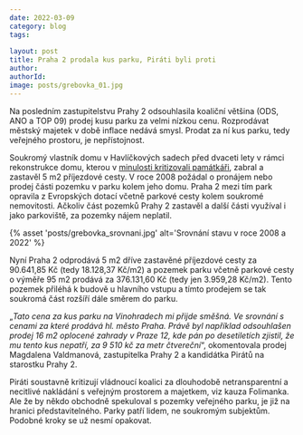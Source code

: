 ```yaml
---
date: 2022-03-09
category: blog
tags:
    
layout: post
title: Praha 2 prodala kus parku, Piráti byli proti
author: 
authorId:  
image: posts/grebovka_01.jpg
---
```


Na posledním zastupitelstvu Prahy 2 odsouhlasila koaliční většina (ODS, ANO a TOP 09) prodej kusu parku za velmi nízkou cenu. Rozprodávat městský majetek v době inflace nedává smysl. Prodat za ní kus parku, tedy veřejného prostoru, je nepřístojnost.

Soukromý vlastník domu v Havlíčkových sadech před dvaceti lety v rámci rekonstrukce domu, kterou v <a href="https://pamatky.praha.eu/jnp/cz/pamatkovy_fond/pamatkove_uspechy/pamatkove_hrichy/pamatkove_hrichy-havlickovy_sady_2_c_p_59_vinohrady_praha_2_index.html" target="new">minulosti kritizovali památkáři</a>, zabral a zastavěl 5 m2 příjezdové cesty. V roce 2008 požádal o pronájem nebo prodej části pozemku v parku kolem jeho domu. Praha 2 mezi tím park opravila z Evropských dotací včetně parkové cesty kolem soukromé nemovitosti. Ačkoliv část pozemků Prahy 2 zastavěl a další části využíval i jako parkoviště, za pozemky nájem neplatil.

{% asset 'posts/grebovka_srovnani.jpg' alt='Srovnání stavu v roce 2008 a 2022' %}

Nyní Praha 2 odprodává 5 m2 dříve zastavěné příjezdové cesty za 90.641,85 Kč (tedy 18.128,37 Kč/m2) a pozemek parku včetně parkové cesty o výměře 95 m2 prodává za 376.131,60 Kč (tedy jen 3.959,28 Kč/m2). Tento pozemek přiléhá k budově u hlavního vstupu a tímto prodejem se tak soukromá část rozšíří dále směrem do parku.

„<i>Tato cena za kus parku na Vinohradech mi přijde směšná. Ve srovnání s cenami za které prodává hl. město Praha. Právě byl například odsouhlašen prodej 16 m2 oplocené zahrady v Praze 12, kde pán po desetiletích zjistil, že mu tento kus nepatří, za 9 510 kč za metr čtvereční</i>“, okomentovala prodej Magdalena Valdmanová, zastupitelka Prahy 2 a kandidátka Pirátů na starostku Prahy 2.

Piráti soustavně kritizují vládnoucí koalici za dlouhodobě netransparentní a necitlivé nakládání s veřejným prostorem a majetkem, viz kauza Folimanka. Ale že by někdo obchodně spekuloval s pozemky veřejného parku, je již na hranici představitelného. Parky patří lidem, ne soukromým subjektům. Podobné kroky se už nesmí opakovat.
